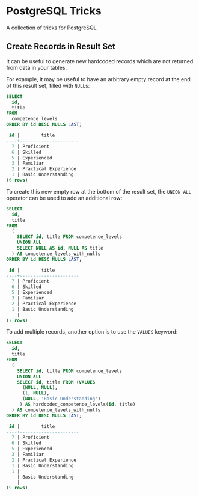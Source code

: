 # PostgreSQL Tricks

A collection of tricks for PostgreSQL

## Create Records in Result Set

It can be useful to generate new hardcoded records which are not returned from data in your tables.

For example, it may be useful to have an arbitrary empty record at the end of this result set, filled with `NULL`s:

```sql
SELECT
  id,
  title
FROM
  competence_levels
ORDER BY id DESC NULLS LAST;

 id |        title
----+----------------------
  7 | Proficient
  6 | Skilled
  5 | Experienced
  3 | Familiar
  2 | Practical Experience
  1 | Basic Understanding
(6 rows)
```

To create this new empty row at the bottom of the result set, the `UNION ALL` operator can be used to add an additional row:

```sql
SELECT
  id,
  title
FROM
  (
    SELECT id, title FROM competence_levels
    UNION ALL
    SELECT NULL AS id, NULL AS title
  ) AS competence_levels_with_nulls
ORDER BY id DESC NULLS LAST;

 id |        title
----+----------------------
  7 | Proficient
  6 | Skilled
  5 | Experienced
  3 | Familiar
  2 | Practical Experience
  1 | Basic Understanding
    |
(7 rows)
```

To add multiple records, another option is to use the `VALUES` keyword:

```sql
SELECT
  id,
  title
FROM
  (
    SELECT id, title FROM competence_levels
    UNION ALL
    SELECT id, title FROM (VALUES
      (NULL, NULL),
      (1, NULL),
      (NULL, 'Basic Understanding')
     ) AS hardcoded_competence_levels(id, title)
  ) AS competence_levels_with_nulls
ORDER BY id DESC NULLS LAST;

 id |        title
----+----------------------
  7 | Proficient
  6 | Skilled
  5 | Experienced
  3 | Familiar
  2 | Practical Experience
  1 | Basic Understanding
  1 |
    | Basic Understanding
    |
(9 rows)
```

